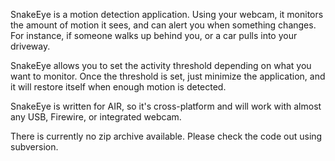 SnakeEye is a motion detection application.  Using your webcam, it monitors the amount of motion it sees, and can alert you when something changes. For instance, if someone walks up behind you, or a car pulls into your driveway.

SnakeEye allows you to set the activity threshold depending on what you want to monitor.  Once the threshold is set, just minimize the application, and it will restore itself when enough motion is detected.

SnakeEye is written for AIR, so it's cross-platform and will work with almost any USB, Firewire, or integrated webcam.

There is currently no zip archive available. Please check the code out using subversion.